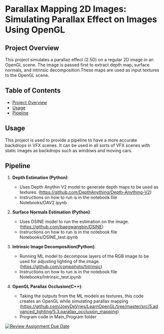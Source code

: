 # Parallax Mapping 2D Images: Simulating Parallax Effect on Images Using OpenGL

## Project Overview
This project simulates a parallaz effect (2.5D) on a regular 2D image in an OpenGL scene. The image is passed first to extract depth map, surface normals, and intrinsic decomposition.These maps are used as input textures to the OpenGL scene.

## Table of Contents
- [Project Overview](#project-overview)
- [Usage](#usage)
- [Pipeline](#pipeline)
  


## Usage
This project is used to provide a pipeline to have a more accurate backdrops in VFX scenes. 
It can be used in all sorts of VFX scenes with static images as backdrops such as windows and moving cars.

## Pipeline

1. **Depth Estimation (Python)**:
   - Uses Depth Anythin V2 model to generate depth maps to be used as textures. (https://github.com/DepthAnything/Depth-Anything-V2)
   - Instructions on how to run is in the notebook file Notebooks/DAV2.ipynb

2. **Surface Normals Estimation (Python)**:
   - Uses DSINE model to run the estimation on the image. (https://github.com/baegwangbin/DSINE)
   -  Instructions on how to run is in the notebook file Notebooks/DSINE_test.ipynb

3. **Intrinsic Image Decomposition(Python)**:
   - Running ML model to decompose layers of the RGB image to be used for adjusting lighting of the image. (https://github.com/compphoto/Intrinsic)
   -  Instructions on how to run is in the notebook file Notebooks/Intrinsic_test.ipynb
  

4. **OpenGL Parallax Occlusion(C++)**:
   - Taking the outputs from the ML models as textures, this code creates an OpenGL while simulating parallax mapping (https://github.com/JoeyDeVries/LearnOpenGL/tree/master/src/5.advanced_lighting/5.3.parallax_occlusion_mapping)
   - Program code in Main_Program folder


[![Review Assignment Due Date](https://classroom.github.com/assets/deadline-readme-button-22041afd0340ce965d47ae6ef1cefeee28c7c493a6346c4f15d667ab976d596c.svg)](https://classroom.github.com/a/RM1pL2Qm)
